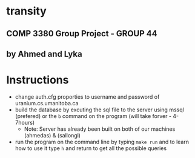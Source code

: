 # transity

## COMP 3380 Group Project - GROUP 44

## by Ahmed and Lyka

# Instructions

- change auth.cfg proporties to username and password of uranium.cs.umanitoba.ca
- build the database by excuting the sql file to the server using mssql (prefered) or the `b` command on the program (will take forver - 4-7hours)
  - Note: Server has already been built on both of our machines (ahmedas) & (sallongl)
- run the program on the command line by typing `make run` and to learn how to use it type `h` and return to get all the possible queries
